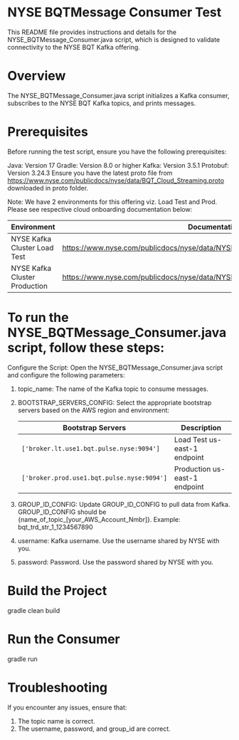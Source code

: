 # NYSE BQTMessage Consumer Test
This README file provides instructions and details for the NYSE_BQTMessage_Consumer.java script, which is designed to validate connectivity to the NYSE BQT Kafka offering.

# Overview
The NYSE_BQTMessage_Consumer.java script initializes a Kafka consumer, subscribes to the NYSE BQT Kafka topics, and prints messages.

# Prerequisites
Before running the test script, ensure you have the following prerequisites:

   Java: Version 17
   Gradle: Version 8.0 or higher
   Kafka: Version 3.5.1
   Protobuf: Version 3.24.3
   Ensure you have the latest proto file from https://www.nyse.com/publicdocs/nyse/data/BQT_Cloud_Streaming.proto downloaded in proto folder.

Note: We have 2 environments for this offering viz. Load Test and Prod. Please see respective cloud onboarding documentation below:

| Environment                    | Documentation Link                                                                        |
|--------------------------------|-------------------------------------------------------------------------------------------|
| NYSE Kafka Cluster Load Test   | https://www.nyse.com/publicdocs/nyse/data/NYSE_Kafka_Cluster_Load_Test_Environment.pdf    |
| NYSE Kafka Cluster Production  | https://www.nyse.com/publicdocs/nyse/data/NYSE_Kafka_Cluster_Production_Environment.pdf   |

# To run the NYSE_BQTMessage_Consumer.java script, follow these steps:
Configure the Script: Open the NYSE_BQTMessage_Consumer.java script and configure the following parameters:

1. topic_name: The name of the Kafka topic to consume messages.
2. BOOTSTRAP_SERVERS_CONFIG: Select the appropriate bootstrap servers based on the AWS region and environment:

    | Bootstrap Servers                                      | Description                    |
    |--------------------------------------------------------|--------------------------------|
    | `['broker.lt.use1.bqt.pulse.nyse:9094']`               | Load Test us-east-1 endpoint   |
    | `['broker.prod.use1.bqt.pulse.nyse:9094']`             | Production us-east-1 endpoint  |

3. GROUP_ID_CONFIG: Update GROUP_ID_CONFIG to pull data from Kafka. GROUP_ID_CONFIG should be 
     {name_of_topic_[your_AWS_Account_Nmbr]}. Example: bqt_trd_str_1_1234567890
4. username: Kafka username. Use the username shared by NYSE with you.
5. password: Password. Use the password shared by NYSE with you.

# Build the Project
gradle clean build

# Run the Consumer
gradle run

# Troubleshooting
If you encounter any issues, ensure that:

1. The topic name is correct.
2. The username, password, and group_id are correct.
